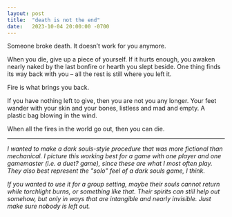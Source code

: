 ```yaml
---
layout: post
title:  "death is not the end"
date:   2023-10-04 20:00:00 -0700
---
```

Someone broke death. It doesn’t work for you anymore.

When you die, give up a piece of yourself. If it hurts enough, you awaken nearly naked by the last bonfire or hearth you slept beside. One thing finds its way back with you – all the rest is still where you left it. 

Fire is what brings you back.

If you have nothing left to give, then you are not you any longer. Your feet wander with your skin and your bones, listless and mad and empty. A plastic bag blowing in the wind. 

When all the fires in the world go out, then you can die.

---

*I wanted to make a dark souls-style procedure that was more fictional than mechanical. I picture this working best for a game with one player and one gamemaster (i.e. a duet? game), since these are what I most often play. They also best represent the "solo" feel of a dark souls game, I think.*

*If you wanted to use it for a group setting, maybe their souls cannot return while torchlight burns, or something like that. Their spirits can still help out somehow, but only in ways that are intangible and nearly invisible. Just make sure nobody is left out.*